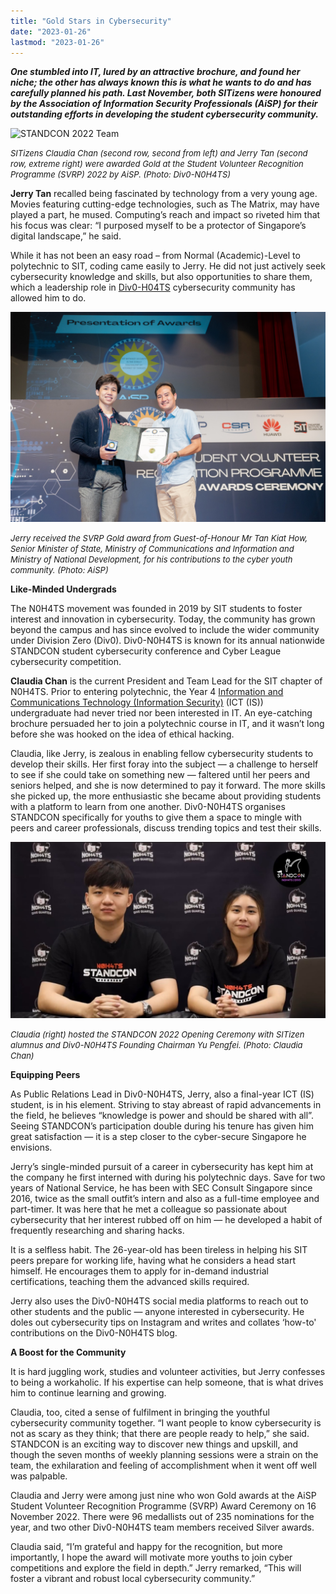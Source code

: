 ```yaml
---
title: "Gold Stars in Cybersecurity"
date: "2023-01-26"
lastmod: "2023-01-26"
---
```


***One stumbled into IT, lured by an attractive brochure, and found her niche; the other has always known this is what he wants to do and has carefully planned his path. Last November, both SITizens were honoured by the Association of Information Security Professionals (AiSP) for their outstanding efforts in developing the student cybersecurity community.***

![STANDCON 2022 Team](./standcon2022team.jpg)

*<font size="2">SITizens Claudia Chan (second row, second from left) and Jerry Tan (second row, extreme right) were awarded Gold at the Student Volunteer Recognition Programme (SVRP) 2022 by AiSP.  (Photo: Div0-N0H4TS)*</font>

**Jerry Tan** recalled being fascinated by technology from a very young age. Movies featuring cutting-edge technologies, such as The Matrix, may have played a part, he mused. Computing’s reach and impact so riveted him that his focus was clear: “I purposed myself to be a protector of Singapore’s digital landscape,” he said.

While it has not been an easy road – from Normal (Academic)-Level to polytechnic to SIT, coding came easily to Jerry. He did not just actively seek cybersecurity knowledge and skills, but also opportunities to share them, which a leadership role in [Div0-H04TS](https://n0h4ts.com/ "H04TS") cybersecurity community has allowed him to do.

![Jerry Tan Fu Wei](./jerrytanfuwei.jpg)

*<font size="2">Jerry received the SVRP Gold award from Guest-of-Honour Mr Tan Kiat How, Senior Minister of State, Ministry of Communications and Information and Ministry of National Development, for his contributions to the cyber youth community. (Photo: AiSP)*</font>

**Like-Minded Undergrads**

The N0H4TS movement was founded in 2019 by SIT students to foster interest and innovation in cybersecurity. Today, the community has grown beyond the campus and has since evolved to include the wider community under Division Zero (Div0). Div0-N0H4TS is known for its annual nationwide STANDCON student cybersecurity conference and Cyber League cybersecurity competition.

**Claudia Chan** is the current President and Team Lead for the SIT chapter of N0H4TS. Prior to entering polytechnic, the Year 4 [Information and Communications Technology (Information Security)](https://www.singaporetech.edu.sg/undergraduate-programmes/information-and-communications-technology-information-security "ICT(IS)") (ICT (IS)) undergraduate had never tried nor been interested in IT. An eye-catching brochure persuaded her to join a polytechnic course in IT, and it wasn’t long before she was hooked on the idea of ethical hacking.

Claudia, like Jerry, is zealous in enabling fellow cybersecurity students to develop their skills. Her first foray into the subject — a challenge to herself to see if she could take on something new — faltered until her peers and seniors helped, and she is now determined to pay it forward. The more skills she picked up, the more enthusiastic she became about providing students with a platform to learn from one another. Div0-N0H4TS organises STANDCON specifically for youths to give them a space to mingle with peers and career professionals, discuss trending topics and test their skills.

![STANDCON 2022 Opening Ceremony](./standcon2022openingceremony.jpg)

*<font size="2">Claudia (right) hosted the STANDCON 2022 Opening Ceremony with SITizen alumnus and Div0-N0H4TS Founding Chairman Yu Pengfei. (Photo: Claudia Chan)*</font>

**Equipping Peers**

As Public Relations Lead in Div0-N0H4TS, Jerry, also a final-year ICT (IS) student, is in his element. Striving to stay abreast of rapid advancements in the field, he believes “knowledge is power and should be shared with all”. Seeing STANDCON’s participation double during his tenure has given him great satisfaction — it is a step closer to the cyber-secure Singapore he envisions.

Jerry’s single-minded pursuit of a career in cybersecurity has kept him at the company he first interned with during his polytechnic days. Save for two years of National Service, he has been with SEC Consult Singapore since 2016, twice as the small outfit’s intern and also as a full-time employee and part-timer. It was here that he met a colleague so passionate about cybersecurity that her interest rubbed off on him — he developed a habit of frequently researching and sharing hacks.

It is a selfless habit. The 26-year-old has been tireless in helping his SIT peers prepare for working life, having what he considers a head start himself. He encourages them to apply for in-demand industrial certifications, teaching them the advanced skills required.

Jerry also uses the Div0-N0H4TS social media platforms to reach out to other students and the public — anyone interested in cybersecurity. He doles out cybersecurity tips on Instagram and writes and collates ‘how-to' contributions on the Div0-N0H4TS blog.

**A Boost for the Community**

It is hard juggling work, studies and volunteer activities, but Jerry confesses to being a workaholic. If his expertise can help someone, that is what drives him to continue learning and growing.

Claudia, too, cited a sense of fulfilment in bringing the youthful cybersecurity community together. “I want people to know cybersecurity is not as scary as they think; that there are people ready to help,” she said. STANDCON is an exciting way to discover new things and upskill, and though the seven months of weekly planning sessions were a strain on the team, the exhilaration and feeling of accomplishment when it went off well was palpable.

Claudia and Jerry were among just nine who won Gold awards at the AiSP Student Volunteer Recognition Programme (SVRP) Award Ceremony on 16 November 2022. There were 96 medallists out of 235 nominations for the year, and two other Div0-N0H4TS team members received Silver awards.

Claudia said, “I’m grateful and happy for the recognition, but more importantly, I hope the award will motivate more youths to join cyber competitions and explore the field in depth.” Jerry remarked, “This will foster a vibrant and robust local cybersecurity community.”